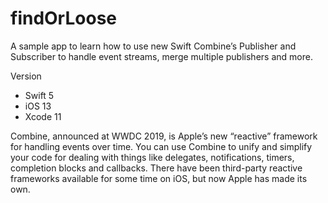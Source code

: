 # findOrLoose
A sample app to learn how to use new Swift Combine’s Publisher and Subscriber to handle event streams, merge multiple publishers and more.

Version
- Swift 5
- iOS 13
- Xcode 11

Combine, announced at WWDC 2019, is Apple’s new “reactive” framework for handling events over time. You can use Combine to unify and simplify your code for dealing with things like delegates, notifications, timers, completion blocks and callbacks. There have been third-party reactive frameworks available for some time on iOS, but now Apple has made its own.
